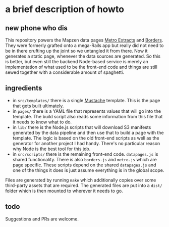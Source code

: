 a brief description of howto
============================

## new phone who dis

This repository powers the Mapzen data pages [Metro Extracts](https://mapzen.com/data/metro-extracts/) and [Borders](https://mapzen.com/data/borders/). They were formerly grafted onto a mega-Rails app but really did not need to be in there crufting up the joint so we untangled it from there. Now it generates a static page, whenever the data sources are generated. So this is better, but even still the backend Node-based service is merely an implementation of what used to be the front-end code and things are still sewed together with a considerable amount of spaghetti.

## ingredients

- in `src/templates/` there is a single [Mustache](https://mustache.github.io/) template. This is the page that gets built ultimately.
- in `pages/` there is a YAML file that represents values that will go into the template. The build script also reads some information from this file that it needs to know what to do.
- in `lib/` there is the Node.js scripts that will download S3 manifests generated by the data pipeline and then use that to build a page with the template. The logic is based on the old front-end scripts as well as the generator for another project I had handy. There's no particular reason why Node is the best tool for this job.
- in `src/scripts/` there is the remaining front-end code. `datapages.js` is shared functionality. There is also `borders.js` and `metro.js` which are page specific. These scripts depend on the shared `datapages.js` and one of the things it does is just assume everything is in the global scope.

Files are generated by running `make` which additionally copies over some third-party assets that are required. The generated files are put into a `dist/` folder which is then mounted to wherever it needs to go.

## todo

Suggestions and PRs are welcome.

